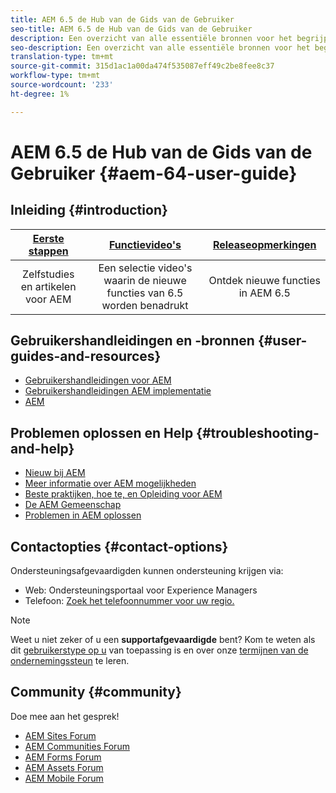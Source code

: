 ```yaml
---
title: AEM 6.5 de Hub van de Gids van de Gebruiker
seo-title: AEM 6.5 de Hub van de Gids van de Gebruiker
description: Een overzicht van alle essentiële bronnen voor het begrijpen, installeren, beheren en gebruiken van AEM 6.5
seo-description: Een overzicht van alle essentiële bronnen voor het begrijpen, installeren, beheren en gebruiken van AEM 6.5
translation-type: tm+mt
source-git-commit: 315d1ac1a00da474f535087eff49c2be8fee8c37
workflow-type: tm+mt
source-wordcount: '233'
ht-degree: 1%

---
```



# AEM 6.5 de Hub van de Gids van de Gebruiker {#aem-64-user-guide}

## Inleiding {#introduction}

| [Eerste stappen](https://helpx.adobe.com/experience-manager/get-started.html) | [Functievideo&#39;s](https://helpx.adobe.com/experience-manager/kt/index/aem-6-5-videos.html) | [Releaseopmerkingen](https://helpx.adobe.com/experience-manager/6-5/release-notes.html) |
|:-:|:-:|:-:|
| Zelfstudies en artikelen voor AEM | Een selectie video&#39;s waarin de nieuwe functies van 6.5 worden benadrukt | Ontdek nieuwe functies in AEM 6.5 |

## Gebruikershandleidingen en -bronnen {#user-guides-and-resources}

* [Gebruikershandleidingen voor AEM](capabilities.md)
* [Gebruikershandleidingen AEM implementatie](implementation.md)
* [AEM](resources.md)

## Problemen oplossen en Help {#troubleshooting-and-help}

* [Nieuw bij AEM](new.md)
* [Meer informatie over AEM mogelijkheden](learn.md)
* [Beste praktijken, hoe te, en Opleiding voor AEM](best-practice.md)
* [De AEM Gemeenschap](community.md)
* [Problemen in AEM oplossen](troubleshooting.md)

## Contactopties {#contact-options}

Ondersteuningsafgevaardigden kunnen ondersteuning krijgen via:

* Web: Ondersteuningsportaal voor Experience Managers
* Telefoon: [Zoek het telefoonnummer voor uw regio.](https://helpx.adobe.com/contact/dma-external/DMACustomeCareRegionalPhoneNumbers.html)

>[!NOTE]
>
>Weet u niet zeker of u een **supportafgevaardigde** bent? Kom te weten als dit [gebruikerstype op u](https://helpx.adobe.com/experience-cloud/supported-users.html) van toepassing is en over onze [termijnen van de ondernemingssteun](https://helpx.adobe.com/support/programs/enterprise-support-terms.html) te leren.

## Community {#community}

Doe mee aan het gesprek!

* [AEM Sites Forum](http://help-forums.adobe.com/content/adobeforums/en/experience-manager-forum/adobe-experience-manager.html)
* [AEM Communities Forum](http://help-forums.adobe.com/content/adobeforums/en/experience-manager-forum/aem-communities.html)
* [AEM Forms Forum](http://help-forums.adobe.com/content/adobeforums/en/experience-manager-forum/aem-forms.html)
* [AEM Assets Forum](http://help-forums.adobe.com/content/adobeforums/en/experience-manager-forum/aem-assets.html)
* [AEM Mobile Forum](http://forums.adobe.com/community/experiencemanagermobile)
